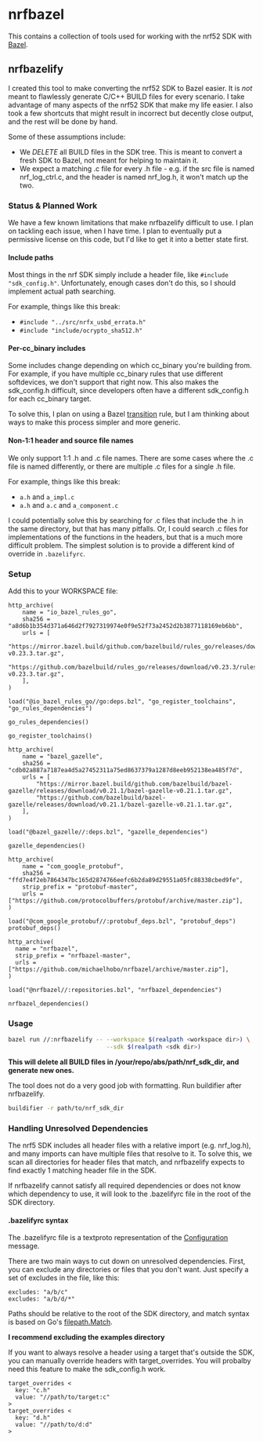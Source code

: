 # nrfbazel

This contains a collection of tools used for working with the nrf52 SDK with 
[Bazel](https://bazel.build).

## nrfbazelify

I created this tool to make converting the nrf52 SDK to Bazel easier. It is
*not* meant to flawlessly generate C/C++ BUILD files for every scenario. I 
take advantage of many aspects of the nrf52 SDK that make my life easier. 
I also took a few shortcuts that might result in incorrect but decently close
output, and the rest will be done by hand.

Some of these assumptions include:

* We *DELETE* all BUILD files in the SDK tree. This is meant to convert a 
  fresh SDK to Bazel, not meant for helping to maintain it.
* We expect a matching .c file for every .h file - e.g. if the src file is
  named nrf_log_ctrl.c, and the header is named nrf_log.h, it won't match up the
  two.

### Status & Planned Work

We have a few known limitations that make nrfbazelify difficult to use. I plan
on tackling each issue, when I have time. I plan to eventually put a permissive
license on this code, but I'd like to get it into a better state first.

#### Include paths

Most things in the nrf SDK simply include a header file, like 
`#include "sdk_config.h"`. Unfortunately, enough cases don't do this, so I
should implement actual path searching.

For example, things like this break:

* `#include "../src/nrfx_usbd_errata.h"`
* `#include "include/ocrypto_sha512.h"`

#### Per-cc_binary includes

Some includes change depending on which cc_binary you're building from. For
example, if you have multiple cc_binary rules that use different softdevices,
we don't support that right now. This also makes the sdk_config.h difficult,
since developers often have a different sdk_config.h for each cc_binary target.

To solve this, I plan on using a Bazel
[transition](https://docs.bazel.build/versions/master/skylark/lib/transition.html)
rule, but I am thinking about ways to make this process simpler and more
generic.

#### Non-1:1 header and source file names

We only support 1:1 .h and .c file names. There are some cases where the .c
file is named differently, or there are multiple .c files for a single .h file.

For example, things like this break:

* `a.h` and `a_impl.c`
* `a.h` and `a.c` and `a_component.c`

I could potentially solve this by searching for .c files that include the .h in
the same directory, but that has many pitfalls. Or, I could search .c files for
implementations of the functions in the headers, but that is a much more
difficult problem. The simplest solution is to provide a different kind of
override in `.bazelifyrc`.

### Setup

Add this to your WORKSPACE file:

```bzl
http_archive(
    name = "io_bazel_rules_go",
    sha256 = "a8d6b1b354d371a646d2f7927319974e0f9e52f73a2452d2b3877118169eb6bb",
    urls = [
        "https://mirror.bazel.build/github.com/bazelbuild/rules_go/releases/download/v0.23.3/rules_go-v0.23.3.tar.gz",
        "https://github.com/bazelbuild/rules_go/releases/download/v0.23.3/rules_go-v0.23.3.tar.gz",
    ],
)

load("@io_bazel_rules_go//go:deps.bzl", "go_register_toolchains", "go_rules_dependencies")

go_rules_dependencies()

go_register_toolchains()

http_archive(
    name = "bazel_gazelle",
    sha256 = "cdb02a887a7187ea4d5a27452311a75ed8637379a1287d8eeb952138ea485f7d",
    urls = [
        "https://mirror.bazel.build/github.com/bazelbuild/bazel-gazelle/releases/download/v0.21.1/bazel-gazelle-v0.21.1.tar.gz",
        "https://github.com/bazelbuild/bazel-gazelle/releases/download/v0.21.1/bazel-gazelle-v0.21.1.tar.gz",
    ],
)

load("@bazel_gazelle//:deps.bzl", "gazelle_dependencies")

gazelle_dependencies()

http_archive(
    name = "com_google_protobuf",
    sha256 = "ffd7e4f2eb7864347bc165d2874766eefc6b2da89d29551a05fc88338cbed9fe",
    strip_prefix = "protobuf-master",
    urls = ["https://github.com/protocolbuffers/protobuf/archive/master.zip"],
)

load("@com_google_protobuf//:protobuf_deps.bzl", "protobuf_deps")
protobuf_deps()

http_archive(
  name = "nrfbazel",
  strip_prefix = "nrfbazel-master",
  urls = ["https://github.com/michaelhobo/nrfbazel/archive/master.zip"],
)

load("@nrfbazel//:repositories.bzl", "nrfbazel_dependencies")

nrfbazel_dependencies()
```

### Usage

```bash
bazel run //:nrfbazelify -- --workspace $(realpath <workspace dir>) \
                            --sdk $(realpath <sdk dir>)
```

**This will delete all BUILD files in /your/repo/abs/path/nrf_sdk_dir, and generate new ones.**

The tool does not do a very good job with formatting. Run buildifier after
nrfbazelify.

```bash
buildifier -r path/to/nrf_sdk_dir
```

### Handling Unresolved Dependencies

The nrf5 SDK includes all header files with a relative import (e.g. nrf_log.h),
and many imports can have multiple files that resolve to it. To solve this, we
scan all directories for header files that match, and nrfbazelify expects to
find exactly 1 matching header file in the SDK.

If nrfbazelify cannot satisfy all required dependencies or does not know which
dependency to use, it will look to the .bazelifyrc file in the root of the
SDK directory.

#### .bazelifyrc syntax

The .bazelifyrc file is a textproto representation of the
[Configuration](bazelifyrc/bazelifyrc.proto) message. 

There are two main ways to cut down on unresolved dependencies. First, you can
exclude any directories or files that you don't want. Just specify a set of
excludes in the file, like this:

```
excludes: "a/b/c"
excludes: "a/b/d/*"
```

Paths should be relative to the root of the SDK directory, and match syntax is
based on Go's [filepath.Match](https://golang.org/pkg/path/filepath/#Match).

**I recommend excluding the examples directory**

If you want to always resolve a header using a target that's outside the SDK,
you can manually override headers with target_overrides. You will probalby need
this feature to make the sdk_config.h work.

```
target_overrides <
  key: "c.h"
  value: "//path/to/target:c"
>
target_overrides <
  key: "d.h"
  value: "//path/to/d:d"
>
```